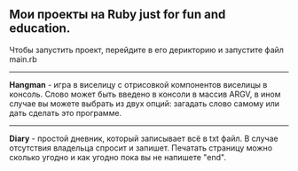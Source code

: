 ## Мои проекты на Ruby just for fun and education.
Чтобы запустить проект, перейдите в его дерикторию и запустите файл main.rb
___
**Hangman** - игра в виселицу с отрисовкой компонентов виселицы в консоль. Слово может быть введено в консоли в массив ARGV, в ином случае вы можете выбрать из двух опций: загадать слово самому или дать сделать это программе.
___
**Diary** - простой дневник, который записывает всё в txt файл. В случае отсутствия владельца спросит и запишет. Печатать страницу можно сколько угодно и как угодно пока вы не напишете "end".
